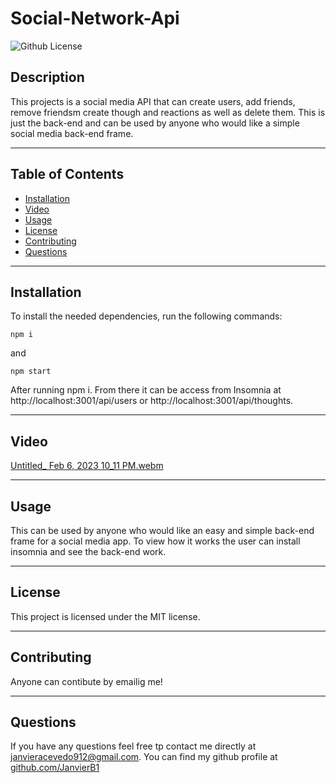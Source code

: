 # Social-Network-Api
![Github License](https://img.shields.io/badge/license-MIT-green)
## Description
This projects is a social media API that can create users, add friends, remove friendsm create though and reactions as well as delete them. This is just the back-end and can be used by anyone who would like a simple social media back-end frame.
___
## Table of Contents
* [Installation](#installation)
* [Video](#video)
* [Usage](#usage)
* [License](#license)
* [Contributing](#contributing)
* [Questions](#questions)
___
## Installation
To install the needed dependencies, run the following commands:
```
npm i 
```
and 

```
npm start
```
After running npm i. From there it can be access from Insomnia at http://localhost:3001/api/users or http://localhost:3001/api/thoughts.
___

## Video 

[Untitled_ Feb 6, 2023 10_11 PM.webm](https://user-images.githubusercontent.com/112591613/217146807-b8b049eb-2df6-4baa-88d4-c41241bb9e28.webm)

___
## Usage
This can be used by anyone who would like an easy and simple back-end frame for a social media app. To view how it works the user can install insomnia and see the back-end work.
___
## License
This project is licensed under the MIT license.
___
## Contributing
Anyone can contibute by emailig me!
___
## Questions
If you have any questions feel free tp contact me directly at janvieracevedo912@gmail.com. You can find my github profile at [github.com/JanvierB1](https://github.com/JanvierB1/)
